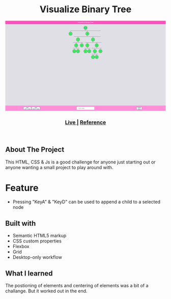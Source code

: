<h1 align="center">Visualize Binary Tree</h1>

![Design preview for the Visualize Binary Tree](./img/project-preview.png)

<div align="center">
  <h3>
    <a href="https://gh0stfreak.github.io/Visualize-Binary-Tree/" color="white" target="_blank">
      Live
    </a>
  <span> | 
    </span>    <a href="https://www.cs.usfca.edu/~galles/visualization/BST.html" target="_blank">
      Reference
    </a>
  </h3>
</div>

<br>

## About The Project

<p>This HTML, CSS & Js is a good challenge for anyone just starting out or anyone wanting a small project to play around with.

# Feature

- Pressing "KeyA" & "KeyD" can be used to append a child to a selected node

## Built with

- Semantic HTML5 markup
- CSS custom properties
- Flexbox
- Grid
- Desktop-only workflow

## What I learned

The postioning of elements and centering of elements was a bit of a challange. But it worked out in the end.
